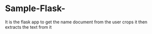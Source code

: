 # Sample-Flask-
It is the flask app to get the name document from the user crops it then extracts the text from it 
